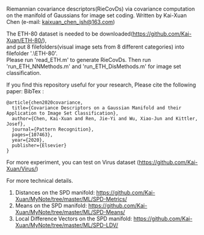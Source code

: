 
Riemannian covariance descriptors(RieCovDs) via covariance computation on the manifold of Gaussians for image set coding. 
Written by Kai-Xuan Chen (e-mail: kaixuan_chen_jsh@163.com)  


The ETH-80 dataset is needed to be downloaded(https://github.com/Kai-Xuan/ETH-80/),  
and put 8 filefolders(visual image sets from 8 different categories) into filefolder '.\ETH-80\'.  
Please run 'read_ETH.m' to generate RieCovDs. Then run 'run_ETH_NNMethods.m' and 'run_ETH_DisMethods.m' for image set classification.  


If you find this repository useful for your research, Please cite the following paper:
BibTex :
```
@article{chen2020covariance,
  title={Covariance Descriptors on a Gaussian Manifold and their Application to Image Set Classification},
  author={Chen, Kai-Xuan and Ren, Jie-Yi and Wu, Xiao-Jun and Kittler, Josef},
  journal={Pattern Recognition},
  pages={107463},
  year={2020},
  publisher={Elsevier}
}
```


For more experiment, you can test on Virus dataset (https://github.com/Kai-Xuan/Virus/) 

For more technical details.
1. Distances on the SPD manifold: https://github.com/Kai-Xuan/MyNote/tree/master/ML/SPD-Metrics/
2. Means on the SPD manifold: https://github.com/Kai-Xuan/MyNote/tree/master/ML/SPD-Means/
3. Local Difference Vectors on the SPD manifold: https://github.com/Kai-Xuan/MyNote/tree/master/ML/SPD-LDV/


